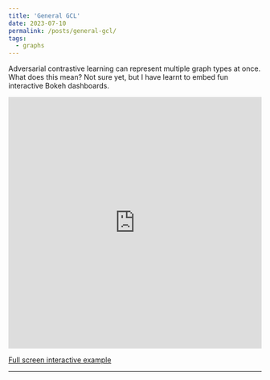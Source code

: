 ```yaml
---
title: 'General GCL'
date: 2023-07-10
permalink: /posts/general-gcl/
tags:
  - graphs
---
```


Adversarial contrastive learning can represent multiple graph types at once.
What does this mean? Not sure yet, but I have learnt to embed fun interactive Bokeh dashboards.

<iframe src="https://neutralpronoun.github.io/alexowendavies.github.io/files/bokeh/bokeh-embedding-dashboard.html"
    sandbox="allow-same-origin allow-scripts"
    width="100%"
    height="500"
    scrolling="no"
    seamless="seamless"
    frameborder="0">
</iframe>

[Full screen interactive example](https://neutralpronoun.github.io/alexowendavies.github.io/files/bokeh/bokeh-embedding-dashboard.html)

------
